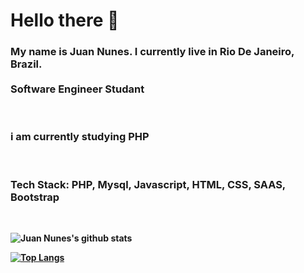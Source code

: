 
# Hello there :wave:

<h3> 
 My name is Juan Nunes. I currently live in Rio De Janeiro, Brazil.
 <br>
 <br>
 <strong>Software Engineer Studant</strong>
</h3>
<br>
<h3>
 i am currently studying PHP
</h3>

<br>
<h3>
 <strong> Tech Stack: PHP, Mysql, Javascript, HTML, CSS, SAAS, Bootstrap <strong>
</h3>

<br>

![Juan Nunes's github stats](https://github-readme-stats.vercel.app/api?username=juannunesz&hide=contribs,prs&show_icons=true&theme=radical)


[![Top Langs](https://github-readme-stats.vercel.app/api/top-langs/?username=juannunesz&layout=compact&theme=radical)](https://github.com/juannunesz/github-readme-stats)
